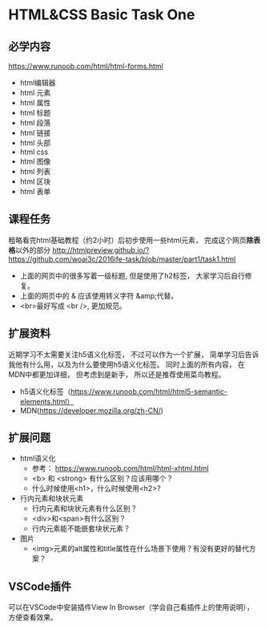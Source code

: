 # HTML&CSS Basic Task One 
## 必学内容
https://www.runoob.com/html/html-forms.html
  - html编辑器
  - html 元素
  - html 属性
  - html 标题 
  - html 段落
  - html 链接
  - html 头部
  - html css 
  - html 图像
  - html 列表
  - html 区块
  - html 表单
## 课程任务
粗略看完html基础教程（约2小时）后初步使用一些html元素， 完成这个网页**除表格**以外的部分
http://htmlpreview.github.io/?https://github.com/woai3c/2016ife-task/blob/master/part1/task1.html

+ 上面的网页中的很多写着一级标题, 但是使用了h2标签， 大家学习后自行修复。
+ 上面的网页中的 &amp; 应该使用转义字符 &amp;amp;代替。
+ &lt;br&gt;最好写成 &lt;br /&gt;, 更加规范。

## 扩展资料
近期学习不太需要关注h5语义化标签， 不过可以作为一个扩展， 简单学习后告诉我他有什么用，以及为什么要使用h5语义化标签。 同时上面的所有内容， 在MDN中都更加详细， 但考虑到是新手， 所以还是推荐使用菜鸟教程。
  - h5语义化标签（https://www.runoob.com/html/html5-semantic-elements.html）
  - MDN(https://developer.mozilla.org/zh-CN/)

## 扩展问题
+ html语义化
    + 参考： https://www.runoob.com/html/html-xhtml.html
    + &lt;b&gt; 和 &lt;strong&gt; 有什么区别？应该用哪个？
    + 什么时候使用&lt;h1&gt;，什么时候使用&lt;h2&gt;?  
+ 行内元素和块状元素
    + 行内元素和块状元素有什么区别？
    + &lt;div&gt;和&lt;span&gt;有什么区别？ 
    + 行内元素能不能嵌套块状元素？
+ 图片
    + &lt;img&gt;元素的alt属性和title属性在什么场景下使用？有没有更好的替代方案？

## VSCode插件
可以在VSCode中安装插件View In Browser（学会自己看插件上的使用说明）， 方便查看效果。
